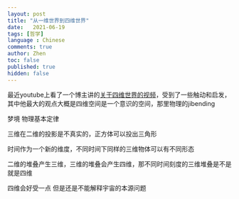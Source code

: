 ```yaml
---
layout: post
title: "从一维世界到四维世界"
date:   2021-06-19
tags: [哲学]
language : Chinese
comments: true
author: Zhen
toc: false
published: true
hidden: false
---
```

最近youtube上看了一个博主讲的[关于四维世界的视频](https://youtu.be/A6SCtIl2S5k)，受到了一些触动和启发，其中他最大的观点大概是四维空间是一个意识的空间，那里物理的jibending

梦境
物理基本定律

三维在二维的投影是不真实的，正方体可以投出三角形

时间作为一个新的维度，不同时间下同样的三维物体可以有不同形态

二维的堆叠产生三维，三维的堆叠会产生四维，那不同时间刻度的三维堆叠是不是就是四维

四维会好受一点 但是还是不能解释宇宙的本源问题
<!--stackedit_data:
eyJoaXN0b3J5IjpbLTE4MjI2OTI2NjEsLTU5NTM5ODkzNiwzNz
EwNDUyODcsLTEzNTcwOTk1NzQsLTE1NTEwNDE3MCwtMTQ5MzU5
NjQyNV19
-->